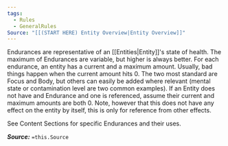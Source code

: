 ```yaml
---
tags:
  - Rules
  - GeneralRules
Source: "[[(START HERE) Entity Overview|Entity Overview]]"
---
```

Endurances are representative of an [[Entities|Entity]]'s state of health. The maximum of Endurances are variable, but higher is always better. For each endurance, an entity has a current and a maximum amount. Usually, bad things happen when the current amount hits 0. The two most standard are Focus and Body, but others can easily be added where relevant (mental state or contamination level are two common examples). If an Entity does not have and Endurance and one is referenced, assume their current and maximum amounts are both 0. Note, however that this does not have any effect on the entity by itself, this is only for reference from other effects.

See Content Sections for specific Endurances and their uses.

***Source:*** `=this.Source`